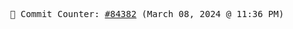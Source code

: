 <p align="center">
    <samp>
        📮 Commit Counter: <a href="https://github.com/Javascript-void0/Javascript-void0/commits/main">#84382</a> (March 08, 2024 @ 11:36 PM)
    </samp>
</p>